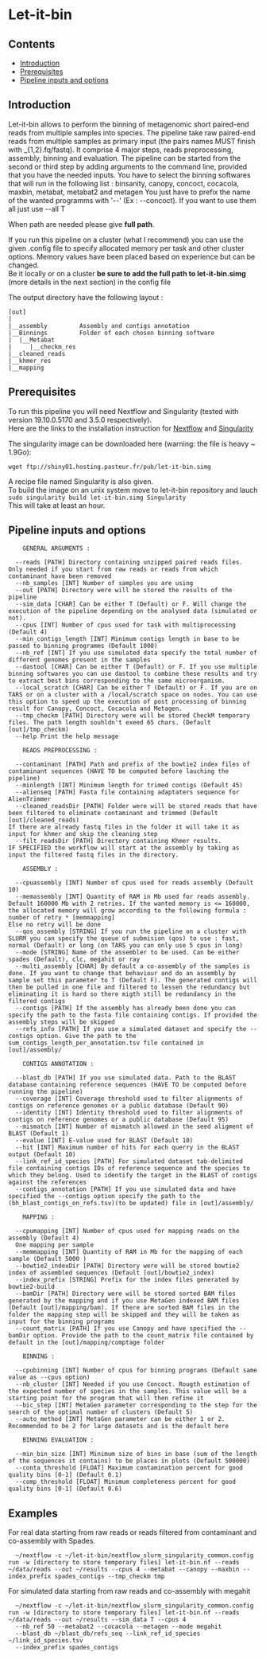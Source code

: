 # Let-it-bin

## Contents

- [Introduction](#introduction)
- [Prerequisites](#prerequisites)
- [Pipeline inputs and options](#Pipeline_inputs_and_options)

## Introduction

Let-it-bin allows to perform the binning of  metagenomic short paired-end reads from multiple samples into species.
The pipeline take raw paired-end reads from multiple samples as primary input (the pairs names MUST finish with _{1,2}.fq/fastq). It comprise 4 major steps, reads preprocessing, assembly, binning and evaluation.
The pipeline can be started from the second or third step by adding arguments to the command line, provided that you have the needed inputs.
You have to select the binning softwares that will run in the following list :
  binsanity, canopy, concoct, cocacola, maxbin, metabat, metabat2 and metagen
You just have to prefix the name of the wanted programms with '--' (Ex : --concoct).
If you want to use them all just use --all T

When path are needed please give **full path**.

If you run this pipeline on a cluster (what I recommend) you can use the given .config file to specify allocated memory per task and other cluster options. Memory values have been placed based on experience but can be changed.  
Be it locally or on a cluster **be sure to add the full path to let-it-bin.simg** (more details in the next section) in the config file


The output directory have the following layout :
```
[out]
|
|__assembly         Assembly and contigs annotation
|__Binnings         Folder of each chosen binning software
|  |__Metabat
|     |__checkm_res
|__cleaned_reads
|__khmer_res
|__mapping
```
## Prerequisites

To run this pipeline you will need Nextflow and Singularity (tested with version 19.10.0.5170 and 3.5.0 respectively).  
Here are the links to the installation instruction for [Nextflow](https://www.nextflow.io/docs/latest/getstarted.html) and [Singularity](https://github.com/sylabs/singularity/blob/master/INSTALL.md)

The singularity image can be downloaded here (warning: the file is heavy ~ 1.9Go):
``` 
wget ftp://shiny01.hosting.pasteur.fr/pub/let-it-bin.simg
```
A recipe file named Singularity is also given.  
To build the image on an unix system move to let-it-bin repository and lauch  
`sudo singularity build let-it-bin.simg Singularity`  
This will take at least an hour.

## Pipeline inputs and options
```
    GENERAL ARGUMENTS :

  --reads [PATH] Directory containing unzipped paired reads files.
Only needed if you start from raw reads or reads from which contaminant have been removed
  --nb_samples [INT] Number of samples you are using
  --out [PATH] Directory were will be stored the results of the pipeline
  --sim_data [CHAR] Can be either T (Default) or F. Will change the execution of the pipeline depending on the analysed data (simulated or not).
  --cpus [INT] Number of cpus used for task with multiprocessing (Default 4)
  --min_contigs_length [INT] Minimum contigs length in base to be passed to binning programms (Default 1000)
  --nb_ref [INT] If you use simulated data specify the total number of different genomes present in the samples
  --dastool [CHAR] Can be either T (Default) or F. If you use multiple binning softwares you can use dastool to combine these results and try to extract best bins corresponding to the same microorganism.
  --local_scratch [CHAR] Can be either T (Default) or F. If you are on TARS or on a cluster with a /local/scratch space on nodes. You can use this option to speed up the execution of post processing of binning result for Canopy, Concoct, Cocacola and Metagen.
  --tmp_checkm [PATH] Directory were will be stored CheckM temporary files. The path length souhldn't exeed 65 chars. (Default [out]/tmp_checkm)
  --help Print the help message

    READS PREPROCESSING :

  --contaminant [PATH] Path and prefix of the bowtie2 index files of contaminant sequences (HAVE TO be computed before lauching the pipeline)
  --minlength [INT] Minimum length for trimed contigs (Default 45)
  --alienseq [PATH] Fasta file containing adaptaters sequence for AlienTrimmer
  --cleaned_readsDir [PATH] Folder were will be stored reads that have been filtered to eliminate contaminant and trimmed (Default [out]/cleaned_reads)
If there are already fastq files in the folder it will take it as input for khmer and skip the cleaning step
  --filt_readsDir [PATH] Directory containing Khmer results.
IF SPECIFIED the workflow will start at the assembly by taking as input the filtered fastq files in the directory.

    ASSEMBLY :

  --cpuassembly [INT] Number of cpus used for reads assembly (Default 10)
  --memassembly [INT] Quantity of RAM in Mb used for reads assembly. Default 160000 Mb with 2 retries. If the wanted memory is <= 160000, the allocated memory will grow according to the following formula : number of retry * [memmapping]
Else no retry will be done
  --qos_assembly [STRING] If you run the pipeline on a cluster with SLURM you can specify the queue of submision (qos) to use : fast, normal (Default) or long (on TARS you can only use 5 cpus in long)
  --mode [STRING] Name of the assembler to be used. Can be either spades (Default), clc, megahit or ray
  --multi_assembly [CHAR] By default a co-assembly of the samples is done. If you want to change that behaviour and do an assembly by sample set this parameter to T (Default F). The generated contigs will then be pulled in one file and filtered to lessen the redundancy but eliminating it is hard so there migth still be redundancy in the filtered contigs
  --contigs [PATH] If the assembly has already been done you can specify the path to the fasta file containing contigs. If provided the assembly steps will be skipped
  --refs_info [PATH] If you use a simulated dataset and specify the --contigs option. Give the path to the sum_contigs_length_per_annotation.tsv file contained in [out]/assembly/

    CONTIGS ANNOTATION :

  --blast_db [PATH] If you use simulated data. Path to the BLAST database containing reference sequences (HAVE TO be computed before running the pipeline)
  --coverage [INT] Coverage threshold used to filter alignments of contigs on reference genomes or a public database (Default 90)
  --identity [INT] Identity threshold used to filter alignments of contigs on reference genomes or a public database (Default 95)
  --mismatch [INT] Number of mismatch allowed in the seed aligment of BLAST (Default 1)
  --evalue [INT] E-value used for BLAST (Default 10)
  --hit [INT] Maximum number of hits for each querry in the BLAST output (Default 10)
  --link_ref_id_species [PATH] For simulated dataset tab-delimited file containing contigs IDs of reference sequence and the species to which they belong. Used to identify the target in the BLAST of contigs against the references
  --contigs_annotation [PATH] If you use simulated data and have specified the --contigs option specify the path to the (bh_blast_contigs_on_refs.tsv)(to be updated) file in [out]/assembly/

    MAPPING :

  --cpumapping [INT] Number of cpus used for mapping reads on the assembly (Default 4)
  One mapping per sample
  --memmapping [INT] Quantity of RAM in Mb for the mapping of each sample (Default 5000 )
  --bowtie2_indexDir [PATH] Directory were will be stored bowtie2 index of assembled sequences (Default [out]/bowtie2_index)
  --index_prefix [STRING] Prefix for the index files generated by bowtie2-build
  --bamDir [PATH] Directory were will be stored sorted BAM files generated by the mapping and if you use MetaGen indexed BAM files (Default [out]/mapping/bam). If there are sorted BAM files in the folder the mapping step will be skipped and they will be taken as input for the binning programs
  --count_matrix [PATH] If you use Canopy and have specified the --bamDir option. Provide the path to the count_matrix file contained by default in the [out]/mapping/comptage folder

    BINNING :

  --cpubinning [INT] Number of cpus for binning programs (Default same value as --cpus option)
  --nb_cluster [INT] Needed if you use Concoct. Rougth estimation of the expected number of species in the samples. This value will be a starting point for the program that will then refine it
  --bic_step [INT] MetaGen parameter corresponding to the step for the search of the optimal number of clusters (Default 5)
  --auto_method [INT] MetaGen parameter can be either 1 or 2. Recommended to be 2 for large datasets and is the default here

    BINNING EVALUATION :

  --min_bin_size [INT] Minimum size of bins in base (sum of the length of the sequences it contains) to be places in plots (Default 500000)
  --conta_threshold [FLOAT] Maximum contamination percent for good quality bins [0-1] (Default 0.1)
  --comp_threshold [FLOAT] Minimum completeness percent for good quality bins [0-1] (Default 0.6)
```
## Examples
For real data starting from raw reads or reads filtered from contaminant and co-assembly with Spades.
```
  ~/nextflow -c ~/let-it-bin/nextflow_slurm_singularity_common.config run -w [directory to store temporary files] let-it-bin.nf --reads ~/data/reads --out ~/results --cpus 4 --metabat --canopy --maxbin --index_prefix spades_contigs --tmp_checkm tmp
```
For simulated data starting from raw reads and co-assembly with megahit
```
  ~/nextflow -c ~/let-it-bin/nextflow_slurm_singularity_common.config run -w [directory to store temporary files] let-it-bin.nf --reads ~/data/reads --out ~/results --sim_data T --cpus 4
  --nb_ref 50 --metabat2 --cocacola --metagen --mode megahit
  --blast_db ~/blast_db/refs_seq --link_ref_id_species ~/link_id_species.tsv
  --index_prefix spades_contigs
```
